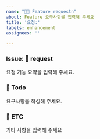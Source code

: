```yaml
---
name: "🙏🏻 Feature requestn"
about: Feature 요구사항을 입력해 주세요
title: '요청:'
labels: enhancement
assignees: ''

---
```


### Issue: 📌 request  
요청 기능 요약을 입력해 주세요.
  
  
  
### 📌 Todo
요구사항을 작성해 주세요.
  
  
  
### 📌 ETC
기타 사항을 입력해 주세요
